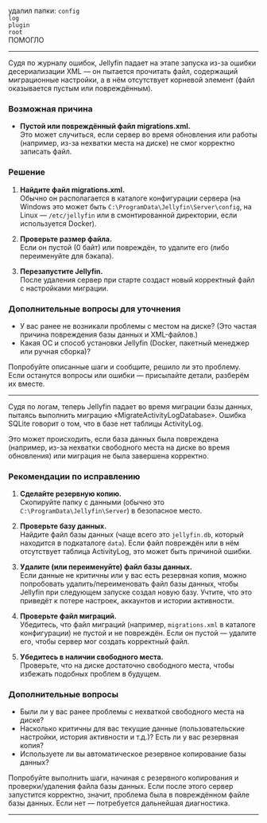 
удалил папки:
`config` \
`log` \
`plugin` \
`root` \
ПОМОГЛО

---

Судя по журналу ошибок, Jellyfin падает на этапе запуска из-за ошибки десериализации XML — он пытается прочитать файл, содержащий миграционные настройки, а в нём отсутствует корневой элемент (файл оказывается пустым или повреждённым).

### Возможная причина

- **Пустой или повреждённый файл migrations.xml.**  
  Это может случиться, если сервер во время обновления или работы (например, из-за нехватки места на диске) не смог корректно записать файл.

### Решение

1. **Найдите файл migrations.xml.**  
   Обычно он располагается в каталоге конфигурации сервера (на Windows это может быть `C:\ProgramData\Jellyfin\Server\config`, на Linux — `/etc/jellyfin` или в смонтированной директории, если используется Docker).

2. **Проверьте размер файла.**  
   Если он пустой (0 байт) или повреждён, то удалите его (либо переименуйте для бэкапа).

3. **Перезапустите Jellyfin.**  
   После удаления сервер при старте создаст новый корректный файл с настройками миграции.

### Дополнительные вопросы для уточнения

- У вас ранее не возникали проблемы с местом на диске? (Это частая причина повреждения базы данных и XML-файлов.)  
- Какая ОС и способ установки Jellyfin (Docker, пакетный менеджер или ручная сборка)?

Попробуйте описанные шаги и сообщите, решило ли это проблему. Если останутся вопросы или ошибки — присылайте детали, разберём их вместе.

---

Судя по логам, теперь Jellyfin падает во время миграции базы данных, пытаясь выполнить миграцию «MigrateActivityLogDatabase». Ошибка SQLite говорит о том, что в базе нет таблицы ActivityLog.

Это может происходить, если база данных была повреждена (например, из-за нехватки свободного места на диске во время обновления) или миграция не была завершена корректно.

### Рекомендации по исправлению

1. **Сделайте резервную копию.**  
   Скопируйте папку с данными (обычно это `C:\ProgramData\Jellyfin\Server`) в безопасное место.

2. **Проверьте базу данных.**  
   Найдите файл базы данных (чаще всего это `jellyfin.db`, который находится в подкаталоге `data`). Если файл повреждён или в нём отсутствует таблица ActivityLog, это может быть причиной ошибки.

3. **Удалите (или переименуйте) файл базы данных.**  
   Если данные не критичны или у вас есть резервная копия, можно попробовать удалить/переименовать файл базы данных, чтобы Jellyfin при следующем запуске создал новую базу. Учтите, что это приведёт к потере настроек, аккаунтов и истории активности.

4. **Проверьте файл миграций.**  
   Убедитесь, что файл миграций (например, `migrations.xml` в каталоге конфигурации) не пустой и не повреждён. Если он пустой — удалите его, чтобы сервер мог создать корректный файл.

5. **Убедитесь в наличии свободного места.**  
   Проверьте, что на диске достаточно свободного места, чтобы избежать подобных проблем в будущем.

### Дополнительные вопросы

- Были ли у вас ранее проблемы с нехваткой свободного места на диске?
- Насколько критичны для вас текущие данные (пользовательские настройки, история активности и т.д.)? Есть ли у вас резервная копия?
- Используете ли вы автоматическое резервное копирование базы данных?

Попробуйте выполнить шаги, начиная с резервного копирования и проверки/удаления файла базы данных. Если после этого сервер запустится корректно, значит, проблема была в повреждённом файле базы данных. Если нет — потребуется дальнейшая диагностика.

---
